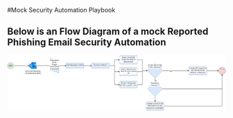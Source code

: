 #Mock Security Automation Playbook

## Below is an Flow Diagram of a mock Reported Phishing Email Security Automation
![Playbook](../assets/playbookflow.png)

